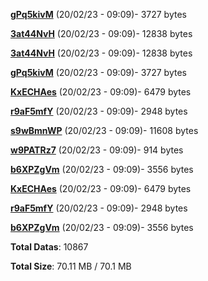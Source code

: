 [**gPq5kivM**](/data/gPq5kivM.txt) (20/02/23 - 09:09)- 3727 bytes

[**3at44NvH**](/data/3at44NvH.txt) (20/02/23 - 09:09)- 12838 bytes

[**3at44NvH**](/data/3at44NvH.txt) (20/02/23 - 09:09)- 12838 bytes

[**gPq5kivM**](/data/gPq5kivM.txt) (20/02/23 - 09:09)- 3727 bytes

[**KxECHAes**](/data/KxECHAes.txt) (20/02/23 - 09:09)- 6479 bytes

[**r9aF5mfY**](/data/r9aF5mfY.txt) (20/02/23 - 09:09)- 2948 bytes

[**s9wBmnWP**](/data/s9wBmnWP.txt) (20/02/23 - 09:09)- 11608 bytes

[**w9PATRz7**](/data/w9PATRz7.txt) (20/02/23 - 09:09)- 914 bytes

[**b6XPZgVm**](/data/b6XPZgVm.txt) (20/02/23 - 09:09)- 3556 bytes

[**KxECHAes**](/data/KxECHAes.txt) (20/02/23 - 09:09)- 6479 bytes

[**r9aF5mfY**](/data/r9aF5mfY.txt) (20/02/23 - 09:09)- 2948 bytes

[**b6XPZgVm**](/data/b6XPZgVm.txt) (20/02/23 - 09:09)- 3556 bytes

**Total Datas**: 10867

**Total Size**: 70.11 MB / 70.1 MB